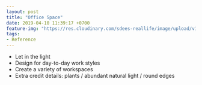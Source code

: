 ```yaml
---
layout: post
title: "Office Space"
date: 2019-04-10 11:39:17 +0700
feature-img: "https://res.cloudinary.com/sdees-reallife/image/upload/v1554871079/IMG_20170222_132053048.jpg"
tags:
- Reference
---
```

- Let in the light
- Design for day-to-day work styles
- Create a variety of workspaces
- Extra credit details: plants / abundant natural light / round edges
